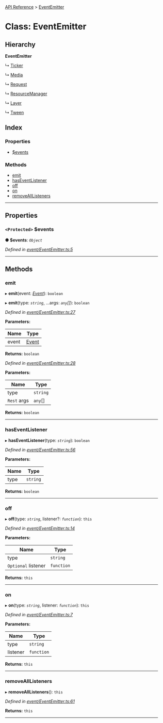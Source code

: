 [API Reference](../README.md) > [EventEmitter](../classes/eventemitter.md)

# Class: EventEmitter

## Hierarchy

**EventEmitter**

↳  [Ticker](ticker.md)

↳  [Media](media.md)

↳  [Request](request.md)

↳  [ResourceManager](resourcemanager.md)

↳  [Layer](layer.md)

↳  [Tween](tween.md)

## Index

### Properties

* [$events](eventemitter.md#_events)

### Methods

* [emit](eventemitter.md#emit)
* [hasEventListener](eventemitter.md#haseventlistener)
* [off](eventemitter.md#off)
* [on](eventemitter.md#on)
* [removeAllListeners](eventemitter.md#removealllisteners)

---

## Properties

<a id="_events"></a>

### `<Protected>` $events

**● $events**: *`Object`*

*Defined in [event/EventEmitter.ts:5](https://github.com/Lanfei/playable.js/blob/877c13c/src/event/EventEmitter.ts#L5)*

___

## Methods

<a id="emit"></a>

###  emit

▸ **emit**(event: *[Event](event.md)*): `boolean`

▸ **emit**(type: *`string`*, ...args: *`any`[]*): `boolean`

*Defined in [event/EventEmitter.ts:27](https://github.com/Lanfei/playable.js/blob/877c13c/src/event/EventEmitter.ts#L27)*

**Parameters:**

| Name | Type |
| ------ | ------ |
| event | [Event](event.md) |

**Returns:** `boolean`

*Defined in [event/EventEmitter.ts:28](https://github.com/Lanfei/playable.js/blob/877c13c/src/event/EventEmitter.ts#L28)*

**Parameters:**

| Name | Type |
| ------ | ------ |
| type | `string` |
| `Rest` args | `any`[] |

**Returns:** `boolean`

___
<a id="haseventlistener"></a>

###  hasEventListener

▸ **hasEventListener**(type: *`string`*): `boolean`

*Defined in [event/EventEmitter.ts:56](https://github.com/Lanfei/playable.js/blob/877c13c/src/event/EventEmitter.ts#L56)*

**Parameters:**

| Name | Type |
| ------ | ------ |
| type | `string` |

**Returns:** `boolean`

___
<a id="off"></a>

###  off

▸ **off**(type: *`string`*, listener?: *`function`*): `this`

*Defined in [event/EventEmitter.ts:14](https://github.com/Lanfei/playable.js/blob/877c13c/src/event/EventEmitter.ts#L14)*

**Parameters:**

| Name | Type |
| ------ | ------ |
| type | `string` |
| `Optional` listener | `function` |

**Returns:** `this`

___
<a id="on"></a>

###  on

▸ **on**(type: *`string`*, listener: *`function`*): `this`

*Defined in [event/EventEmitter.ts:7](https://github.com/Lanfei/playable.js/blob/877c13c/src/event/EventEmitter.ts#L7)*

**Parameters:**

| Name | Type |
| ------ | ------ |
| type | `string` |
| listener | `function` |

**Returns:** `this`

___
<a id="removealllisteners"></a>

###  removeAllListeners

▸ **removeAllListeners**(): `this`

*Defined in [event/EventEmitter.ts:61](https://github.com/Lanfei/playable.js/blob/877c13c/src/event/EventEmitter.ts#L61)*

**Returns:** `this`

___


